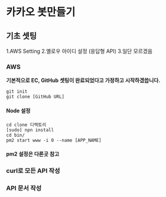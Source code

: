 # 카카오 봇만들기

## 기초 셋팅

1.AWS Setting
2.옐로우 아이디 설정 (응답형 API)
3.일단 모르겠음

### AWS
**기본적으로 EC, GitHub 셋팅이 완료되었다고 가정하고 시작하겠씁니다.**


```git
git init
git clone [GitHub URL]
```


#### Node 설정
```
cd clone 디렉토리
[sudo] npn install
cd bin/
pm2 start www -i 0 --name [APP_NAME]
```

#### pm2 설정은 다론곳 참고

### curl로 모든 API 작성

### API 문서 작성
